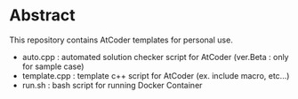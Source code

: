 # Abstract
This repository contains AtCoder templates for personal use.
- auto.cpp : automated solution checker script for AtCoder (ver.Beta : only for sample case)
- template.cpp : template c++ script for AtCoder (ex. include macro, etc...)
- run.sh : bash script for running Docker Container
